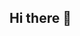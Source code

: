 ## Hi there 👋

<!--
**AnujBhusal/AnujBhusal** is a ✨ _special_ ✨ repository because its `README.md` (this file) appears on your GitHub profile.
![About_me](https://github.com/user-attachments/assets/248a5d67-99fa-470c-b21c-47e58a0cea9a)

Here are some ideas to get you started:

- 🔭 I’m currently working on ...
- 🌱 I’m currently learning ...
- 👯 I’m looking to collaborate on ...
- 🤔 I’m looking for help with ...
- 💬 Ask me about ...
- 📫 How to reach me: ...
- 😄 Pronouns: ...
- ⚡ Fun fact: ...
-->
